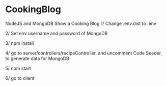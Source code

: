# CookingBlog
NodeJS and MongoDB Show a Cooking Blog
1/ Change .env.dist to .env

2/ Set env username and password of MongoDB

3/ npm install

4/ go to server/controllers/recipeController, and uncomment Code Seeder, to generate data for MongoDB

5/ npm start

6/ go to client
